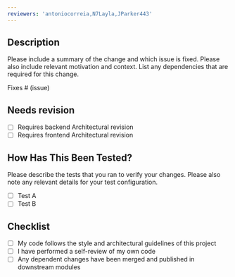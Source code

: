 ```yaml
---
reviewers: 'antoniocorreia,N7Layla,JParker443'
---
```


## Description

Please include a summary of the change and which issue is fixed. Please also include relevant motivation and context. List any dependencies that are required for this change.

Fixes # (issue)

## Needs revision

- [ ] Requires backend Architectural revision
- [ ] Requires frontend Architectural revision 

## How Has This Been Tested?

Please describe the tests that you ran to verify your changes. Please also note any relevant details for your test configuration.

- [ ] Test A
- [ ] Test B

## Checklist

- [ ] My code follows the style and architectural guidelines of this project
- [ ] I have performed a self-review of my own code
- [ ] Any dependent changes have been merged and published in downstream modules
